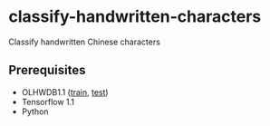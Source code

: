 # classify-handwritten-characters
Classify handwritten Chinese characters

## Prerequisites
* OLHWDB1.1 ([train][1], [test][2])
* Tensorflow 1.1
* Python

[1]: http://www.nlpr.ia.ac.cn/databases/download/feature_data/OLHWDB1.1trn_pot.zip
[2]: http://www.nlpr.ia.ac.cn/databases/download/feature_data/OLHWDB1.1tst_pot.zip
